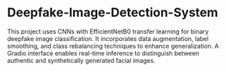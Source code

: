 # Deepfake-Image-Detection-System
This project uses CNNs with EfficientNetB0 transfer learning for binary deepfake image classification. It incorporates data augmentation, label smoothing, and class rebalancing techniques to enhance generalization. A Gradio interface enables real-time inference to distinguish between authentic and synthetically generated facial images.  

